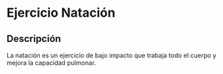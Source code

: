 # Ejercicio Natación
## Descripción
La natación es un ejercicio de bajo impacto que trabaja todo el cuerpo y mejora la capacidad pulmonar.

